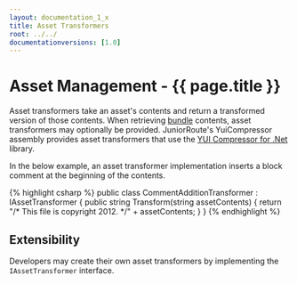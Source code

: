 ```yaml
---
layout: documentation_1_x
title: Asset Transformers
root: ../../
documentationversions: [1.0]
---
```

Asset Management - {{ page.title }}
=
Asset transformers take an asset's contents and return a transformed version of those contents. When retrieving [bundle](bundles.html) contents, asset transformers may optionally be provided. JuniorRoute's YuiCompressor assembly provides asset transformers that use the [YUI Compressor for .Net](http://yuicompressor.codeplex.com/) library.

In the below example, an asset transformer implementation inserts a block comment at the beginning of the contents.

{% highlight csharp %}
public class CommentAdditionTransformer : IAssetTransformer
{
  public string Transform(string assetContents)
  {
    return "/* This file is copyright 2012. */" + assetContents;
  }
}
{% endhighlight %}

Extensibility
-
Developers may create their own asset transformers by implementing the ```IAssetTransformer``` interface.